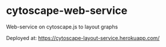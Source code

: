 # cytoscape-web-service
Web-service on cytoscape.js to layout graphs

Deployed at:
https://cytoscape-layout-service.herokuapp.com/
